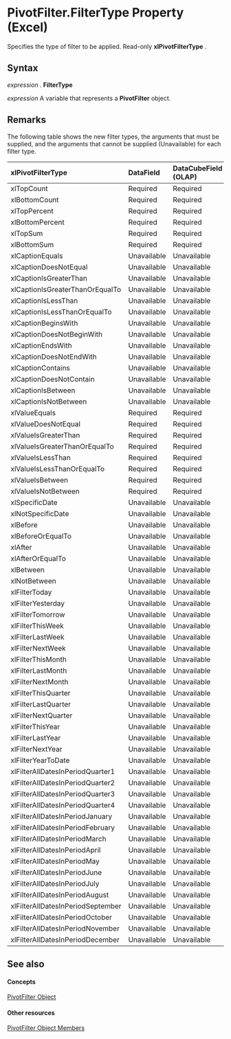 
# PivotFilter.FilterType Property (Excel)

Specifies the type of filter to be applied. Read-only  **xlPivotFilterType** .


## Syntax

 _expression_ . **FilterType**

 _expression_ A variable that represents a **PivotFilter** object.


## Remarks

The following table shows the new filter types, the arguments that must be supplied, and the arguments that cannot be supplied (Unavailable) for each filter type.



|**xlPivotFilterType**|**DataField**|**DataCubeField (OLAP)**|**Value1**|**Value2**|
|:-----|:-----|:-----|:-----|:-----|
|xlTopCount|Required|Required|Required|Unavailable|
|xlBottomCount|Required|Required|Required|Unavailable|
|xlTopPercent|Required|Required|Required|Unavailable|
|xlBottomPercent|Required|Required|Required|Unavailable|
|xlTopSum|Required|Required|Required|Unavailable|
|xlBottomSum|Required|Required|Required|Unavailable|
|xlCaptionEquals|Unavailable|Unavailable|Required|Unavailable|
|xlCaptionDoesNotEqual|Unavailable|Unavailable|Required|Unavailable|
|xlCaptionIsGreaterThan|Unavailable|Unavailable|Required|Unavailable|
|xlCaptionIsGreaterThanOrEqualTo|Unavailable|Unavailable|Required|Unavailable|
|xlCaptionIsLessThan|Unavailable|Unavailable|Required|Unavailable|
|xlCaptionIsLessThanOrEqualTo|Unavailable|Unavailable|Required|Unavailable|
|xlCaptionBeginsWith|Unavailable|Unavailable|Required|Unavailable|
|xlCaptionDoesNotBeginWith|Unavailable|Unavailable|Required|Unavailable|
|xlCaptionEndsWith|Unavailable|Unavailable|Required|Unavailable|
|xlCaptionDoesNotEndWith|Unavailable|Unavailable|Required|Unavailable|
|xlCaptionContains|Unavailable|Unavailable|Required|Unavailable|
|xlCaptionDoesNotContain|Unavailable|Unavailable|Required|Unavailable|
|xlCaptionIsBetween|Unavailable|Unavailable|Required|Required|
|xlCaptionIsNotBetween|Unavailable|Unavailable|Required|Required|
|xlValueEquals|Required|Required|Required|Unavailable|
|xlValueDoesNotEqual|Required|Required|Required|Unavailable|
|xlValueIsGreaterThan|Required|Required|Required|Unavailable|
|xlValueIsGreaterThanOrEqualTo|Required|Required|Required|Unavailable|
|xlValueIsLessThan|Required|Required|Required|Unavailable|
|xlValueIsLessThanOrEqualTo|Required|Required|Required|Unavailable|
|xlValueIsBetween|Required|Required|Required|Required|
|xlValueIsNotBetween|Required|Required|Required|Required|
|xlSpecificDate|Unavailable|Unavailable|Required|Unavailable|
|xlNotSpecificDate|Unavailable|Unavailable|Required|Unavailable|
|xlBefore|Unavailable|Unavailable|Required|Unavailable|
|xlBeforeOrEqualTo|Unavailable|Unavailable|Required|Unavailable|
|xlAfter|Unavailable|Unavailable|Required|Unavailable|
|xlAfterOrEqualTo|Unavailable|Unavailable|Required|Unavailable|
|xlBetween|Unavailable|Unavailable|Required|Unavailable|
|xlNotBetween|Unavailable|Unavailable|Required|Unavailable|
|xlFilterToday|Unavailable|Unavailable|Unavailable|Unavailable|
|xlFilterYesterday|Unavailable|Unavailable|Unavailable|Unavailable|
|xlFilterTomorrow|Unavailable|Unavailable|Unavailable|Unavailable|
|xlFilterThisWeek|Unavailable|Unavailable|Unavailable|Unavailable|
|xlFilterLastWeek|Unavailable|Unavailable|Unavailable|Unavailable|
|xlFilterNextWeek|Unavailable|Unavailable|Unavailable|Unavailable|
|xlFilterThisMonth|Unavailable|Unavailable|Unavailable|Unavailable|
|xlFilterLastMonth|Unavailable|Unavailable|Unavailable|Unavailable|
|xlFilterNextMonth|Unavailable|Unavailable|Unavailable|Unavailable|
|xlFilterThisQuarter|Unavailable|Unavailable|Unavailable|Unavailable|
|xlFilterLastQuarter|Unavailable|Unavailable|Unavailable|Unavailable|
|xlFilterNextQuarter|Unavailable|Unavailable|Unavailable|Unavailable|
|xlFilterThisYear|Unavailable|Unavailable|Unavailable|Unavailable|
|xlFilterLastYear|Unavailable|Unavailable|Unavailable|Unavailable|
|xlFilterNextYear|Unavailable|Unavailable|Unavailable|Unavailable|
|xlFilterYearToDate|Unavailable|Unavailable|Unavailable|Unavailable|
|xlFilterAllDatesInPeriodQuarter1|Unavailable|Unavailable|Unavailable|Unavailable|
|xlFilterAllDatesInPeriodQuarter2|Unavailable|Unavailable|Unavailable|Unavailable|
|xlFilterAllDatesInPeriodQuarter3|Unavailable|Unavailable|Unavailable|Unavailable|
|xlFilterAllDatesInPeriodQuarter4|Unavailable|Unavailable|Unavailable|Unavailable|
|xlFilterAllDatesInPeriodJanuary|Unavailable|Unavailable|Unavailable|Unavailable|
|xlFilterAllDatesInPeriodFebruary|Unavailable|Unavailable|Unavailable|Unavailable|
|xlFilterAllDatesInPeriodMarch|Unavailable|Unavailable|Unavailable|Unavailable|
|xlFilterAllDatesInPeriodApril|Unavailable|Unavailable|Unavailable|Unavailable|
|xlFilterAllDatesInPeriodMay|Unavailable|Unavailable|Unavailable|Unavailable|
|xlFilterAllDatesInPeriodJune|Unavailable|Unavailable|Unavailable|Unavailable|
|xlFilterAllDatesInPeriodJuly|Unavailable|Unavailable|Unavailable|Unavailable|
|xlFilterAllDatesInPeriodAugust|Unavailable|Unavailable|Unavailable|Unavailable|
|xlFilterAllDatesInPeriodSeptember|Unavailable|Unavailable|Unavailable|Unavailable|
|xlFilterAllDatesInPeriodOctober|Unavailable|Unavailable|Unavailable|Unavailable|
|xlFilterAllDatesInPeriodNovember|Unavailable|Unavailable|Unavailable|Unavailable|
|xlFilterAllDatesInPeriodDecember|Unavailable|Unavailable|Unavailable|Unavailable|

## See also


#### Concepts


[PivotFilter Object](70c27dc9-2c19-47d2-307b-808507039d94.md)
#### Other resources


[PivotFilter Object Members](a1be2481-9d14-cc49-8a1b-187048f0d179.md)
